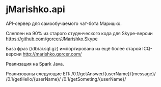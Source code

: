 jMarishko.api
=============

API-сервер для самообучаемого чат-бота Маришко.

Слеплен на 90% из старого студенческого кода для Skype-версии https://github.com/gorcer/JMarishko.Skype

База фраз (/db/ai.sql.gz)  импортирована из ещё более старой ICQ-версии http://marishko.gorcer.com/

Реализация на Spark Java.

Реализованы следующие ЕП:
/0.1/getAnswer/{userName}/{message}/
/0.1/getHello/{userName}/
/0.1/getSometing/{userName}/


